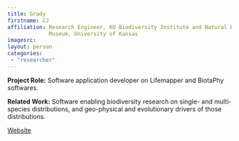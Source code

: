 ```yaml
---
title: Grady
firstname: CJ
affiliation: Research Engineer, KU Biodiversity Institute and Natural History 
             Museum, University of Kansas
imagesrc: 
layout: person
categories:
 - "researcher"
---
```


**Project Role:** Software application developer on Lifemapper and BiotaPhy softwares.

**Related Work:** Software enabling biodiversity research on single- and 
                  multi-species distributions, and geo-physical and evolutionary 
                  drivers of those distributions.

[Website][1]

[1]: https://biodiversity.ku.edu/informatics/people/cj-grady
